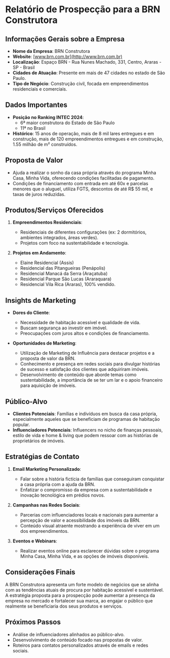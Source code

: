 # Relatório de Prospecção para a BRN Construtora

## Informações Gerais sobre a Empresa
- **Nome da Empresa**: BRN Construtora
- **Website**: [www.brn.com.br](http://www.brn.com.br)
- **Localização**: Espaço BRN - Rua Nunes Machado, 331, Centro, Araras - SP - Brasil
- **Cidades de Atuação**: Presente em mais de 47 cidades no estado de São Paulo.
- **Tipo de Negócio**: Construção civil, focada em empreendimentos residenciais e comerciais.

## Dados Importantes
- **Posição no Ranking INTEC 2024**: 
  - 6ª maior construtora do Estado de São Paulo
  - 11ª no Brasil
- **Histórico**: 15 anos de operação, mais de 8 mil lares entregues e em construção, mais de 120 empreendimentos entregues e em construção, 1.55 milhão de m² construídos.

## Proposta de Valor
- Ajuda a realizar o sonho da casa própria através do programa Minha Casa, Minha Vida, oferecendo condições facilitadas de pagamento.
- Condições de financiamento com entrada em até 60x e parcelas menores que o aluguel, utiliza FGTS, descontos de até R$ 55 mil, e taxas de juros reduzidas.

## Produtos/Serviços Oferecidos
1. **Empreendimentos Residenciais**:
   - Residenciais de diferentes configurações (ex: 2 dormitórios, ambientes integrados, áreas verdes).
   - Projetos com foco na sustentabilidade e tecnologia.
  
2. **Projetos em Andamento**:
   - Elaine Residencial (Assis)
   - Residencial das Pitangueiras (Penápolis)
   - Residencial Manacá da Serra (Araçatuba)
   - Residencial Parque São Lucas (Araraquara)
   - Residencial Vila Rica (Araras), 100% vendido.

## Insights de Marketing
- **Dores do Cliente**:
  - Necessidade de habitação acessível e qualidade de vida.
  - Buscam segurança ao investir em imóvel.
  - Preocupações com juros altos e condições de financiamento.

- **Oportunidades de Marketing**:
  - Utilização de Marketing de Influência para destacar projetos e a proposta de valor da BRN.
  - Conhecimento e presença em redes sociais para divulgar histórias de sucesso e satisfação dos clientes que adquiriram imóveis.
  - Desenvolvimento de conteúdo que aborde temas como sustentabilidade, a importância de se ter um lar e o apoio financeiro para aquisição de imóveis.

## Público-Alvo
- **Clientes Potenciais**: Famílias e indivíduos em busca da casa própria, especialmente aqueles que se beneficiam de programas de habitação popular.
- **Influenciadores Potenciais**: Influencers no nicho de finanças pessoais, estilo de vida e home & living que podem ressoar com as histórias de proprietários de imóveis.

## Estratégias de Contato
1. **Email Marketing Personalizado**:
   - Falar sobre a história fictícia de famílias que conseguiram conquistar a casa própria com a ajuda da BRN.
   - Enfatizar o compromisso da empresa com a sustentabilidade e inovação tecnológica em prédios novos.
  
2. **Campanhas nas Redes Sociais**:
   - Parcerias com influenciadores locais e nacionais para aumentar a percepção de valor e acessibilidade dos imóveis da BRN.
   - Conteúdo visual atraente mostrando a experiência de viver em um dos empreendimentos.

2. **Eventos e Webinars**:
   - Realizar eventos online para esclarecer dúvidas sobre o programa Minha Casa, Minha Vida, e as opções de imóveis disponíveis.

## Considerações Finais
A BRN Construtora apresenta um forte modelo de negócios que se alinha com as tendências atuais de procura por habitação acessível e sustentável. A estratégia proposta para a prospecção pode aumentar a presença da empresa no mercado e fortalecer sua marca, ao engajar o público que realmente se beneficiaria dos seus produtos e serviços. 

## Próximos Passos
- Análise de influenciadores alinhados ao público-alvo.
- Desenvolvimento de conteúdo focado nas propostas de valor.
- Roteiros para contatos personalizados através de emails e redes sociais.